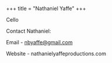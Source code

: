+++
title = "Nathaniel Yaffe"
+++

Cello

<!--more-->

Contact Nathaniel:

Email -  nbyaffe@gmail.com

Website  -  nathanielyaffeproductions.com

